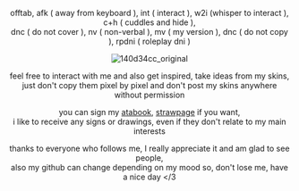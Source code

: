 <div align="center">

offtab, afk ( away from keyboard ), int ( interact ), w2i (whisper to interact ), c+h ( cuddles and hide ),<br/> dnc ( do not cover ), nv ( non-verbal ), mv ( my version ), dnc ( do not copy ), rpdni ( roleplay dni )

![140d34cc_original](https://github.com/user-attachments/assets/05afb83f-cc81-495b-a20b-ab2596b0560a)<br/>

feel free to interact with me and also get inspired, take ideas from my skins,<br/> just don't copy them pixel by pixel and don't post my skins anywhere without permission

you can sign my [atabook](https://astariomaggelen.atabook.org/), [strawpage](https://astariomaggelen.straw.page/) if you want,<br/> i like to receive any signs or drawings, even if they don't relate to my main interests

thanks to everyone who follows me, I really appreciate it and am glad to see people,<br/> also my github can change depending on my mood so, don't lose me, have a nice day </3
